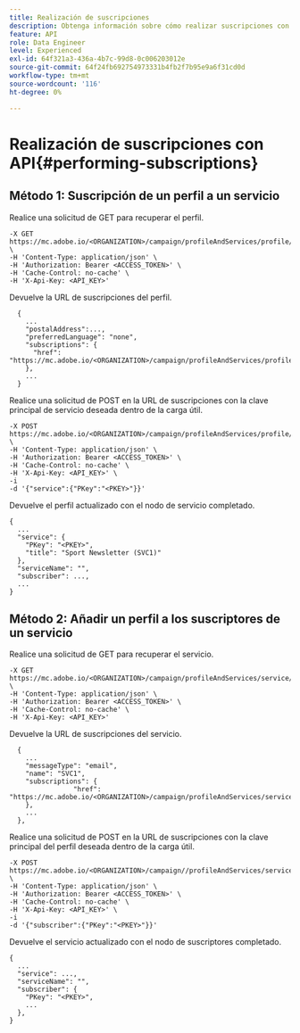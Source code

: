 ```yaml
---
title: Realización de suscripciones
description: Obtenga información sobre cómo realizar suscripciones con API
feature: API
role: Data Engineer
level: Experienced
exl-id: 64f321a3-436a-4b7c-99d8-0c006203012e
source-git-commit: 64f24fb692754973331b4fb2f7b95e9a6f31cd0d
workflow-type: tm+mt
source-wordcount: '116'
ht-degree: 0%

---
```


# Realización de suscripciones con API{#performing-subscriptions}

## Método 1: Suscripción de un perfil a un servicio

Realice una solicitud de GET para recuperar el perfil.

```
-X GET https://mc.adobe.io/<ORGANIZATION>/campaign/profileAndServices/profile/<PKEY> \
-H 'Content-Type: application/json' \
-H 'Authorization: Bearer <ACCESS_TOKEN>' \
-H 'Cache-Control: no-cache' \
-H 'X-Api-Key: <API_KEY>'
```

Devuelve la URL de suscripciones del perfil.

```
  {
    ...
    "postalAddress":...,
    "preferredLanguage": "none",
    "subscriptions": {
      "href": "https://mc.adobe.io/<ORGANIZATION>/campaign/profileAndServices/profile/<PKEY>/subscriptions/"
    },
    ...
  }
```

Realice una solicitud de POST en la URL de suscripciones con la clave principal de servicio deseada dentro de la carga útil.

```
-X POST https://mc.adobe.io/<ORGANIZATION>/campaign/profileAndServices/profile/<PKEY>/subscriptions \
-H 'Content-Type: application/json' \
-H 'Authorization: Bearer <ACCESS_TOKEN>' \
-H 'Cache-Control: no-cache' \
-H 'X-Api-Key: <API_KEY>' \
-i
-d '{"service":{"PKey":"<PKEY>"}}'
```

Devuelve el perfil actualizado con el nodo de servicio completado.

```
{
  ...
  "service": {
    "PKey": "<PKEY>",
    "title": "Sport Newsletter (SVC1)"
  },
  "serviceName": "",
  "subscriber": ...,
  ...
}
```

## Método 2: Añadir un perfil a los suscriptores de un servicio

Realice una solicitud de GET para recuperar el servicio.

```
-X GET https://mc.adobe.io/<ORGANIZATION>/campaign/profileAndServices/service/<PKEY> \
-H 'Content-Type: application/json' \
-H 'Authorization: Bearer <ACCESS_TOKEN>' \
-H 'Cache-Control: no-cache' \
-H 'X-Api-Key: <API_KEY>'
```

Devuelve la URL de suscripciones del servicio.

```
  {
    ...
    "messageType": "email",
    "name": "SVC1",
    "subscriptions": {
                "href": "https://mc.adobe.io/<ORGANIZATION>/campaign/profileAndServices/service/<PKEY>/subscriptions/"
    },
    ...
  },
```

Realice una solicitud de POST en la URL de suscripciones con la clave principal del perfil deseada dentro de la carga útil.

```
-X POST https://mc.adobe.io/<ORGANIZATION>/campaign//profileAndServices/service/<PKEY>/subscriptions/ \
-H 'Content-Type: application/json' \
-H 'Authorization: Bearer <ACCESS_TOKEN>' \
-H 'Cache-Control: no-cache' \
-H 'X-Api-Key: <API_KEY>' \
-i
-d '{"subscriber":{"PKey":"<PKEY>"}}'
```

Devuelve el servicio actualizado con el nodo de suscriptores completado.

```
{
  ...
  "service": ...,
  "serviceName": "",
  "subscriber": {
    "PKey": "<PKEY>",
    ...
  },
}
```
